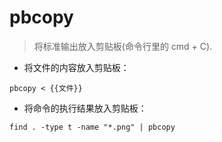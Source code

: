 # pbcopy

> 将标准输出放入剪贴板(命令行里的 cmd + C).

- 将文件的内容放入剪贴板：

`pbcopy < {{文件}}`

- 将命令的执行结果放入剪贴板：

`find . -type t -name "*.png" | pbcopy`
